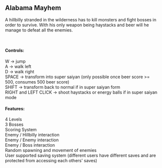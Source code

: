 ## Alabama Mayhem

A hillbilly stranded in the wilderness has to kill monsters and fight bosses in order to survive. With his only weapon being haystacks and beer will he manage to defeat all the enemies. 

<br>

#### Controls:
W -> jump <br>
A -> walk left <br>
D -> walk right <br>
SPACE -> transform into super saiyan (only possible once beer score >= 500, consumes 500 beer score) <br>
SHIFT -> transform back to normal if in super saiyan form <br>
RIGHT and LEFT CLICK -> shoot haystacks or energy balls if in super saiyan mode <br>

#### Features: 
4 Levels <br>
3 Bosses <br>
Scoring System <br>
Enemy / Hillbilly interaction <br>
Enemy / Enemy interaction <br>
Enemy / Boss interaction <br>
Random spawning and movement of enemies <br>
User supported saving system (different users have different saves and are protected from accessing each others' saves) <br>
